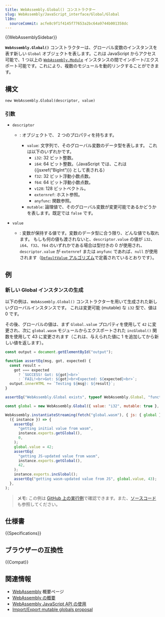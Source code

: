 ```yaml
---
title: WebAssembly.Global() コンストラクター
slug: WebAssembly/JavaScript_interface/Global/Global
l10n:
  sourceCommit: acfe8c9f1f4145f77653a2bc64a9744b001358dc
---
```


{{WebAssemblySidebar}}

**`WebAssembly.Global()`** コンストラクターは、グローバル変数のインスタンスを表す新しい `Global` オブジェクトを表します。これは JavaScript からアクセス可能で、1 つ以上の [`WebAssembly.Module`](/ja/docs/WebAssembly/JavaScript_interface/Module) インスタンスの間でインポート/エクスポート可能です。これにより、複数のモジュールを動的リンクすることができます。

## 構文

```js-nolint
new WebAssembly.Global(descriptor, value)
```

### 引数

- `descriptor`

  - : オブジェクトで、 2 つのプロパティを持ちます。

    - `value`: 文字列で、そのグローバル変数のデータ型を表します。
      これは以下のいずれかです。
      - `i32`: 32 ビット整数。
      - `i64`: 64 ビット整数。（JavaScript では、これは {{jsxref("BigInt")}} として表される）
      - `f32`: 32 ビット浮動小数点数。
      - `f64`: 64 ビット浮動小数点数。
      - `v128`: 128 ビットベクトル。
      - `externref`: ホスト参照。
      - `anyfunc`: 関数参照。
    - `mutable`: 論理値で、そのグローバル変数が変更可能であるかどうかを表します。既定では `false` です。

- `value`
  - : 変数が保持する値です。変数のデータ型に合う限り、どんな値でも取れます。
    もしも何の値も渡されないと、`descriptor.value` の値が `i32`、`i64`、`f32`、`f64` のいずれかである場合は型付きの 0 が使用され、`descriptor.value` が `externref` または `anyfunc` であれば、`null` が使用されます（[`DefaultValue` アルゴリズム](https://webassembly.github.io/spec/js-api/#defaultvalue)で定義されているとおりです）。

## 例

### 新しい Global インスタンスの生成

以下の例は、`WebAssembly.Global()` コンストラクターを用いて生成された新しいグローバルインスタンスです。
これは変更可能 (mutable) な `i32` 型で、値は 0 です。

その後、グローバルの値は、まず `Global.value` プロパティを使用して `42` に変更され、次に `global.wasm` モジュールからエクスポートされた `incGlobal()` 関数を使用して 43 に変更されます（これは、与えられた値に 1 を追加してから新しい値を返します）。

```js
const output = document.getElementById("output");

function assertEq(msg, got, expected) {
  const result =
    got === expected
      ? `SUCCESS! Got: ${got}<br>`
      : `FAIL!<br>Got: ${got}<br>Expected: ${expected}<br>`;
  output.innerHTML += `Testing ${msg}: ${result}`;
}

assertEq("WebAssembly.Global exists", typeof WebAssembly.Global, "function");

const global = new WebAssembly.Global({ value: "i32", mutable: true }, 0);

WebAssembly.instantiateStreaming(fetch("global.wasm"), { js: { global } }).then(
  ({ instance }) => {
    assertEq(
      "getting initial value from wasm",
      instance.exports.getGlobal(),
      0,
    );
    global.value = 42;
    assertEq(
      "getting JS-updated value from wasm",
      instance.exports.getGlobal(),
      42,
    );
    instance.exports.incGlobal();
    assertEq("getting wasm-updated value from JS", global.value, 43);
  },
);
```

> **メモ:** この例は [GitHub 上の実行例](https://mdn.github.io/webassembly-examples/js-api-examples/global.html)で確認できます。また、[ソースコード](https://github.com/mdn/webassembly-examples/blob/master/js-api-examples/global.html)も参照してください。

## 仕様書

{{Specifications}}

## ブラウザーの互換性

{{Compat}}

## 関連情報

- [WebAssembly](/ja/docs/WebAssembly) 概要ページ
- [WebAssembly の概要](/ja/docs/WebAssembly/Concepts)
- [WebAssembly JavaScript API の使用](/ja/docs/WebAssembly/Using_the_JavaScript_API)
- [Import/Export mutable globals proposal](https://github.com/WebAssembly/mutable-global/blob/master/proposals/mutable-global/Overview.md)
